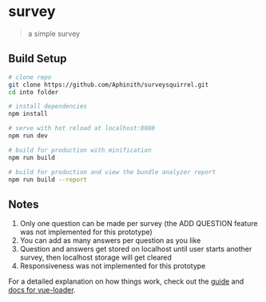 # survey

> a simple survey

## Build Setup

``` bash
# clone repo
git clone https://github.com/Aphinith/surveysquirrel.git
cd into folder

# install dependencies
npm install

# serve with hot reload at localhost:8080
npm run dev

# build for production with minification
npm run build

# build for production and view the bundle analyzer report
npm run build --report
```

## Notes

1. Only one question can be made per survey (the ADD QUESTION feature was not implemented for this prototype)
2. You can add as many answers per question as you like
3. Question and answers get stored on localhost until user starts another survey, then localhost storage will get cleared
4. Responsiveness was not implemented for this prototype

For a detailed explanation on how things work, check out the [guide](http://vuejs-templates.github.io/webpack/) and [docs for vue-loader](http://vuejs.github.io/vue-loader).
